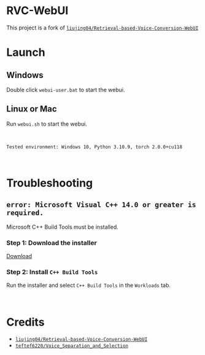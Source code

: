 # RVC-WebUI

This project is a fork of [`liujing04/Retrieval-based-Voice-Conversion-WebUI`](https://github.com/liujing04/Retrieval-based-Voice-Conversion-WebUI)


# Launch

## Windows
Double click `webui-user.bat` to start the webui.

## Linux or Mac
Run `webui.sh` to start the webui.

<br >

```
Tested environment: Windows 10, Python 3.10.9, torch 2.0.0+cu118
```

<br >

# Troubleshooting

## `error: Microsoft Visual C++ 14.0 or greater is required.`

Microsoft C++ Build Tools must be installed.

### Step 1: Download the installer
[Download](https://visualstudio.microsoft.com/ja/thank-you-downloading-visual-studio/?sku=BuildTools&rel=16)

### Step 2: Install `C++ Build Tools`
Run the installer and select `C++ Build Tools` in the `Workloads` tab.

<br >

# Credits
- [`liujing04/Retrieval-based-Voice-Conversion-WebUI`](https://github.com/liujing04/Retrieval-based-Voice-Conversion-WebUI)
- [`teftef6220/Voice_Separation_and_Selection`](https://github.com/teftef6220/Voice_Separation_and_Selection)